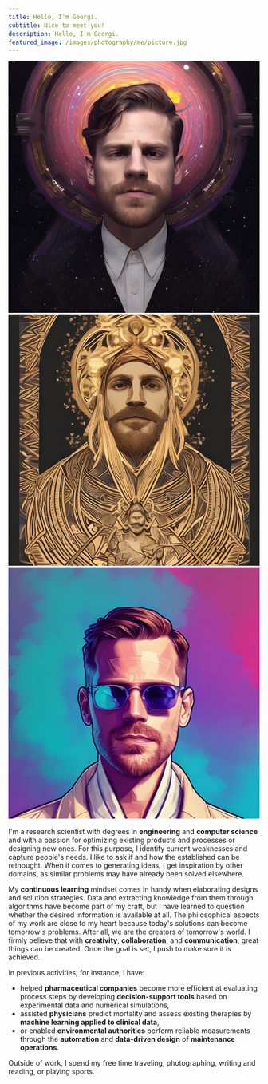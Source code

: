 ```yaml
---
title: Hello, I'm Georgi.
subtitle: Nice to meet you!
description: Hello, I'm Georgi.
featured_image: /images/photography/me/picture.jpg
---
```


<div class="gallery" data-columns="3">
	<img src="/images/me/1.jpeg">
	<!-- <img src="/images/me/2.jpeg"> -->
    <img src="/images/me/3.jpeg">
    <!-- <img src="/images/me/4.jpeg"> -->
    <img src="/images/me/5.jpeg">
</div>

I'm a research scientist with degrees in **engineering** and **computer science** and with a passion for optimizing existing products and processes or designing new ones. For this purpose, I identify current weaknesses and capture people's needs. I like to ask if and how the established can be rethought. When it comes to generating ideas, I get inspiration by other domains, as similar problems may have already been solved elsewhere.

My **continuous learning** mindset comes in handy when elaborating designs and solution strategies. Data and extracting knowledge from them through algorithms have become part of my craft, but I have learned to question whether the desired information is available at all. The philosophical aspects of my work are close to my heart because today's solutions can become tomorrow's problems. After all, we are the creators of tomorrow's world. I firmly believe that with **creativity**, **collaboration**, and **communication**, great things can be created. Once the goal is set, I push to make sure it is achieved.

In previous activities, for instance, I have:

* helped **pharmaceutical companies** become more efficient at evaluating process steps by developing **decision-support tools** based on experimental data and numerical simulations,
* assisted **physicians** predict mortality and assess existing therapies by **machine learning applied to clinical data**,
* or enabled **environmental authorities** perform reliable measurements through the **automation** and **data-driven design** of **maintenance operations**.

Outside of work, I spend my free time traveling, photographing, writing and reading, or playing sports.
